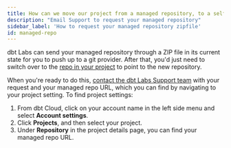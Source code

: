 ```yaml
---
title: How can we move our project from a managed repository, to a self-hosted repository? 
description: "Email Support to request your managed repository"
sidebar_label: 'How to request your managed repository zipfile'
id: managed-repo
---
```


dbt Labs can send your managed repository through a ZIP file in its current state for you to push up to a git provider. After that, you'd just need to switch over to the [repo in your project](/docs/cloud/git/import-a-project-by-git-url) to point to the new repository.

When you're ready to do this, [contact the dbt Labs Support team](mailto:support@getdbt.com) with your request and your managed repo URL, which you can find by navigating to your project setting. To find project settings:

1. From dbt Cloud, click on your account name in the left side menu and select **Account settings**.
2. Click **Projects**, and then select your project. 
3. Under **Repository** in the project details page, you can find your managed repo URL.
